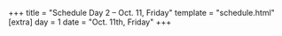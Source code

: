 +++
title = "Schedule Day 2 – Oct. 11, Friday"
template = "schedule.html"
[extra]
  day = 1
  date = "Oct. 11th, Friday"
+++
